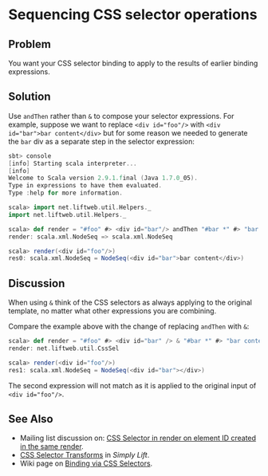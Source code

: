 Sequencing CSS selector operations 
==================================

Problem
-------

You want your CSS selector binding to apply to the results of earlier binding expressions.

Solution
--------

Use `andThen` rather than `&` to compose your selector expressions.
For example, suppose we want to replace `<div id="foo"/>` with `<div id="bar">bar content</div>` but for some reason we needed to generate the `bar` div as a separate step in the selector expression:

```scala
sbt> console
[info] Starting scala interpreter...
[info] 
Welcome to Scala version 2.9.1.final (Java 1.7.0_05).
Type in expressions to have them evaluated.
Type :help for more information.

scala> import net.liftweb.util.Helpers._
import net.liftweb.util.Helpers._

scala> def render = "#foo" #> <div id="bar"/> andThen "#bar *" #> "bar content"
render: scala.xml.NodeSeq => scala.xml.NodeSeq

scala> render(<div id="foo"/>)
res0: scala.xml.NodeSeq = NodeSeq(<div id="bar">bar content</div>)
```

Discussion
----------

When using `&` think of the CSS selectors as always applying to the original template, no matter what other expressions you are combining.

Compare the example above with the change of replacing `andThen` with `&`:

```scala
scala> def render = "#foo" #> <div id="bar" /> & "#bar *" #> "bar content"
render: net.liftweb.util.CssSel

scala> render(<div id="foo"/>)
res1: scala.xml.NodeSeq = NodeSeq(<div id="bar"></div>)           
```

The second expression will not match as it is applied to the original input of `<div id="foo"/>`.


See Also
--------

* Mailing list discussion on: [CSS Selector in render on element ID created in the same render](https://groups.google.com/forum/?fromgroups#!topic/liftweb/fz3Pmlhzhfg).
* [CSS Selector Transforms](http://simply.liftweb.net/index-7.10.html#toc-Section-7.10) in _Simply Lift_.
* Wiki page on [Binding via CSS Selectors](http://www.assembla.com/spaces/liftweb/wiki/Binding_via_CSS_Selectors).


